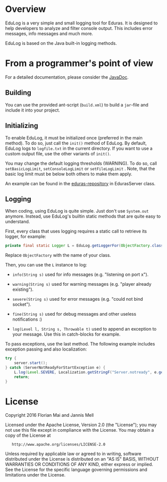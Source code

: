 # Overview

EduLog is a very simple and small logging tool for Eduras. It is designed to help developers to analyze and filter console output. This includes error messages, info messages and much more.

EduLog is based on the Java built-in logging methods.


# From a programmer's point of view

For a detailed documentation, please consider the [JavaDoc](http://edurasgame.github.io/edulog).

## Building
You can use the provided ant-script (`build.xml`) to build a `jar`-file and include it into your project.


## Initializing

To enable EduLog, it must be initialized once (preferred in the main method). To do so, just call the `init()` method of EduLog.
By default, EduLog logs to `logfile.txt` in the current directory. If you want to use a custom output file, use the other variants of `init()`.

You may change the default logging thresholds (WARNING). To do so, call `setBasicLogLimit`, `setConsoleLogLimit` or
                    `setFileLogLimit` . Note, that the basic log limit must be below both others to make them apply.

An example can be found in the [eduras-repository](https://github.com/EdurasGame/eduras) in EdurasServer class.

## Logging

When coding, using EduLog is quite simple. Just don't use `System.out` anymore. Instead, use EduLog's builtin static methods that are quite easy to understand.

First, every class that uses logging requires a static call to retrieve its logger, for example:
```java
private final static Logger L = EduLog.getLoggerFor(ObjectFactory.class.getName());
```

Replace `ObjectFactory` with the name of your class.

Then, you can use the `L` instance to log:

-   `info(String s)` used for info messages (e.g. "listening on port x").

-   `warning(String s)` used for warning messages (e.g. "player already existing").

-   `severe(String s)` used for error messages (e.g. "could not bind socket").

-   `fine(String s)` used for debug messages and other useless notifications :)

-   `log(Level l, String s, Throwable t)` used to append an exception to your message. Use this in catch-blocks for example.

To pass exceptions, use the last method. The following example includes exception passing and also localization:
```java
try {
    server.start();
} catch (ServerNotReadyForStartException e) {
    L.log(Level.SEVERE, Localization.getStringF("Server.notready", e.getMessage()), e);
    return;
}
```

# License
Copyright 2016 Florian Mai and Jannis Mell

   Licensed under the Apache License, Version 2.0 (the "License");
   you may not use this file except in compliance with the License.
   You may obtain a copy of the License at

       http://www.apache.org/licenses/LICENSE-2.0

   Unless required by applicable law or agreed to in writing, software
   distributed under the License is distributed on an "AS IS" BASIS,
   WITHOUT WARRANTIES OR CONDITIONS OF ANY KIND, either express or implied.
   See the License for the specific language governing permissions and
   limitations under the License.
